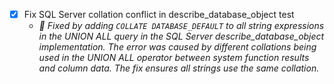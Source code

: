 - [x] Fix SQL Server collation conflict in describe_database_object test
    - *🤖 Fixed by adding `COLLATE DATABASE_DEFAULT` to all string expressions in the UNION ALL query in the SQL Server describe_database_object implementation. The error was caused by different collations being used in the UNION ALL operator between system function results and column data. The fix ensures all strings use the same collation.*
